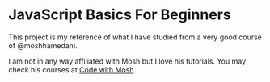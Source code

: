 # JavaScript Basics For Beginners

This project is my reference of what I have studied from a very good course of @moshhamedani.

I am not in any way affiliated with Mosh but I love his tutorials. You may check his courses at [Code with Mosh](https://codewithmosh.com/courses/).
